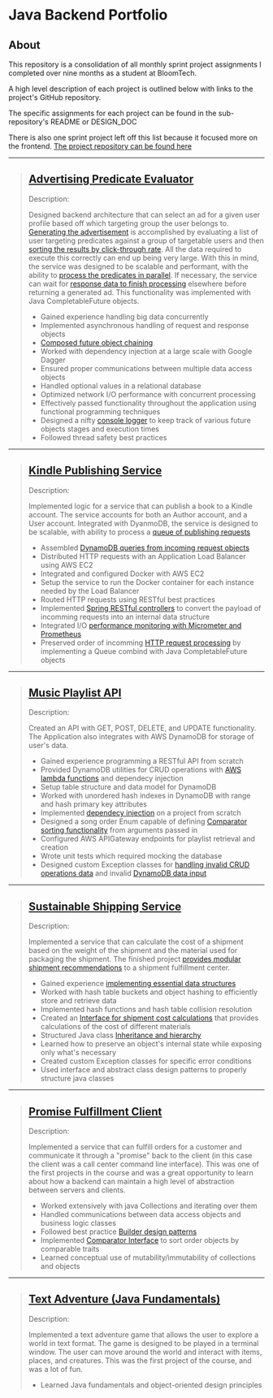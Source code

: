 # Java Backend Portfolio

## About
This repository is a consolidation of all monthly sprint project assignments I completed over nine months as a student at BloomTech.

A high level description of each project is outlined below with links to the project's GitHub repository.

The specific assignments for each project can be found in the sub-repository's README or DESIGN_DOC

There is also one sprint project left off this list because it focused more on the frontend. [The project repository can be found here](https://github.com/Celtics-Engine/Celtics-Frontend)

---

> ## [Advertising Predicate Evaluator](https://github.com/grauulzz/advertising-predicate-evaluator)
> Description: 
>
> Designed backend architecture that can select an ad for a given user profile based off which targeting group the user belongs to. [Generating the advertisement](https://github.com/grauulzz/advertising-predicate-evaluator/blob/f91d927fd28b98daf0a15633fac92b733453eabb/src/com/amazon/ata/advertising/service/businesslogic/AdvertisementSelectionLogic.java#L80-L97) is accomplished by evaluating a list of user targeting predicates against a group of targetable users and then [sorting the results by click-through rate](https://github.com/grauulzz/advertising-predicate-evaluator/blob/f91d927fd28b98daf0a15633fac92b733453eabb/src/com/amazon/ata/advertising/service/businesslogic/AdvertisementSelectionLogic.java#L45-L51). All the data required to execute this correctly can end up being very large. With this in mind, the service was designed to be scalable and performant, with the ability to [process the predicates in parallel](https://github.com/grauulzz/advertising-predicate-evaluator/blob/f91d927fd28b98daf0a15633fac92b733453eabb/src/com/amazon/ata/advertising/service/targeting/TargetingEvaluator.java#L24). If necessary, the service can wait for [response data to finish processing](https://github.com/grauulzz/advertising-predicate-evaluator/blob/f91d927fd28b98daf0a15633fac92b733453eabb/src/com/amazon/ata/advertising/service/activity/GenerateAdActivity.java#L44-L56) elsewhere before returning a generated ad. This functionality was implemented with Java CompletableFuture objects.
>
> - Gained experience handling big data concurrently
> - Implemented asynchronous handling of request and response objects
> - [Composed future object chaining](https://github.com/grauulzz/advertising-predicate-evaluator/blob/f91d927fd28b98daf0a15633fac92b733453eabb/src/com/amazon/ata/advertising/service/future/FutureUtils.java#L49)
> - Worked with dependency injection at a large scale with Google Dagger
> - Ensured proper communications between multiple data access objects
> - Handled optional values in a relational database 
> - Optimized network I/O performance with concurrent processing 
> - Effectively passed functionality throughout the application using functional programming techniques 
> - Designed a nifty [console logger](https://github.com/grauulzz/advertising-predicate-evaluator/blob/f91d927fd28b98daf0a15633fac92b733453eabb/src/com/amazon/ata/advertising/service/future/FutureUtils.java#L64) to keep track of various future objects stages and execution times
> - Followed thread safety best practices 

---

> ## [Kindle Publishing Service](https://github.com/grauulzz/kindle-publishing-service) 
> Description:
>
> Implemented logic for a service that can publish a book to a Kindle account. The service accounts for both an Author account, and a User account. Integrated with DyanmoDB, the service is designed to be scalable, with ability to process a [queue of publishing requests](https://github.com/grauulzz/kindle-publishing-service/blob/3e738c21bc4b11d13e42cc527f0e67632a500c28/src/com/amazon/ata/kindlepublishingservice/publishing/BookPublishingManager.java#L8-L44)
>
> - Assembled [DynamoDB queries from incoming request objects](https://github.com/grauulzz/kindle-publishing-service/blob/3e738c21bc4b11d13e42cc527f0e67632a500c28/src/com/amazon/ata/kindlepublishingservice/activity/SubmitBookForPublishingActivity.java#L53-L82)
> - Distributed HTTP requests with an Application Load Balancer using AWS EC2
> - Integrated and configured Docker with AWS EC2  
> - Setup the service to run the Docker container for each instance needed by the Load Balancer
> - Routed HTTP requests using RESTful best practices
> - Implemented [Spring RESTful controllers](https://github.com/grauulzz/kindle-publishing-service/blob/3e738c21bc4b11d13e42cc527f0e67632a500c28/src/com/amazon/ata/kindlepublishingservice/controllers/Controller.java#L32) to convert the payload of incomming requests into an internal data structure 
> - Integrated I/O [performance monitoring with Micrometer and Prometheus](https://github.com/grauulzz/kindle-publishing-service/blob/3e738c21bc4b11d13e42cc527f0e67632a500c28/src/com/amazon/ata/kindlepublishingservice/controllers/Controller.java#L36-L47)
> - Preserved order of incomming [HTTP request processing](https://github.com/grauulzz/kindle-publishing-service/blob/3e738c21bc4b11d13e42cc527f0e67632a500c28/src/com/amazon/ata/kindlepublishingservice/publishing/BookPublishTask.java#L47-L93) by implementing a Queue combind with Java CompletableFuture objects 
>

---

> ## [Music Playlist API](https://github.com/grauulzz/music-playlist-api) 
> Description:
>
> Created an API with GET, POST, DELETE, and UPDATE functionality. The Application also integrates with AWS DynamoDB for storage of user's data. 
>
> - Gained experience programming a RESTful API from scratch
> - Provided DynamoDB utilities for CRUD operations with [AWS lambda functions](https://github.com/grauulzz/music-playlist-api/blob/e8946e03ee26a985dad6701fc6fd37c397d55ccd/src/com/amazon/ata/music/playlist/service/lambda/AddSongToPlaylistActivityProvider.java#L13-L38) and dependecy injection
> - Setup table structure and data model for DynamoDB 
> - Worked with unordered hash indexes in DynamoDB with range and hash primary key attributes
> - Implemented [dependecy injection](https://github.com/grauulzz/music-playlist-api/blob/e8946e03ee26a985dad6701fc6fd37c397d55ccd/src/com/amazon/ata/music/playlist/service/dependency/DaoModule.java#L18) on a project from scratch
> - Designed a song order Enum capable of defining [Comparator sorting functionality](https://github.com/grauulzz/music-playlist-api/blob/e8946e03ee26a985dad6701fc6fd37c397d55ccd/src/com/amazon/ata/music/playlist/service/models/SongOrder.java#L13-L61) from arguments passed in
> - Configured AWS APIGateway endpoints for playlist retrieval and creation
> - Wrote unit tests which required mocking the database
> - Designed custom Exception classes for [handling invalid CRUD operations data](https://github.com/grauulzz/music-playlist-api/blob/e8946e03ee26a985dad6701fc6fd37c397d55ccd/src/com/amazon/ata/music/playlist/service/exceptions/PlaylistNotFoundException.java#L6-L45) and invalid [DynamoDB data input](https://github.com/grauulzz/music-playlist-api/blob/e8946e03ee26a985dad6701fc6fd37c397d55ccd/src/com/amazon/ata/music/playlist/service/exceptions/AlbumTrackNotFoundException.java#L7-L46)
>

---

> ## [Sustainable Shipping Service](https://github.com/grauulzz/sustainable-shipping-service)
> Description:
>
> Implemented a service that can calculate the cost of a shipment based on the weight of the shipment and the material used for packaging the shipment. The finished project [provides modular shipment recommendations](https://github.com/grauulzz/sustainable-shipping-service/blob/cc9adacbd7672a257207156ab86d3110af9b6ae5/src/com/amazon/ata/service/ShipmentService.java#L47-L79) to a shipment fulfillment center.
>
> - Gained experience [implementing essential data structures](https://github.com/grauulzz/sustainable-shipping-service/blob/cc9adacbd7672a257207156ab86d3110af9b6ae5/src/com/amazon/ata/dao/PackagingDAO.java#L28-L78) 
> - Worked with hash table buckets and object hashing to efficiently store and retrieve data
> - Implemented hash functions and hash table collision resolution
> - Created an [Interface for shipment cost calculations](https://github.com/grauulzz/sustainable-shipping-service/blob/cc9adacbd7672a257207156ab86d3110af9b6ae5/src/com/amazon/ata/cost/CarbonCostStrategy.java#L12-L35) that provides calculations of the cost of different materials
> - Structured Java class [Inheritance and hierarchy](https://github.com/grauulzz/sustainable-shipping-service/blob/cc9adacbd7672a257207156ab86d3110af9b6ae5/src/com/amazon/ata/types/Box.java#L7-L78) 
> - Learned how to preserve an object's internal state while exposing only what's necessary
> - Created custom Exception classes for specific error conditions
> - Used interface and abstract class design patterns to properly structure java classes  
>

---

> ## [Promise Fulfillment Client](https://github.com/grauulzz/promise-fulfillment-client)
> Description:
>
> Implemented a service that can fulfill orders for a customer and communicate it through a "promise" back to the client (in this case the client was a call center command line interface). This was one of the first projects in the course and was a great opportunity to learn about how a backend can maintain a high level of abstraction between servers and clients.
> - Worked extensively with java Collections and iterating over them
> - Handled communications between data access objects and business logic classes 
> - Followed best practice [Builder design patterns](https://github.com/grauulzz/promise-fulfillment-client/blob/40cd7f79509b4a6a2a74fa0a83039d5f09038efa/src/com/amazon/ata/deliveringonourpromise/deliverypromiseservice/DeliveryPromiseServiceClient.java#L31-L48)
> - Implemented [Comparator Interface](https://github.com/grauulzz/promise-fulfillment-client/blob/40cd7f79509b4a6a2a74fa0a83039d5f09038efa/src/com/amazon/ata/deliveringonourpromise/comparators/PromiseAsinComparator.java#L11-L22) to sort order objects by comparable traits
> - Learned conceptual use of mutability/immutability of collections and objects
>

---

> ## [Text Adventure (Java Fundamentals)](https://github.com/grauulzz/java-fundamentals-text-adventure) 
> Description:
>
> Implemented a text adventure game that allows the user to explore a world in text format. The game is designed to be played in a terminal window. The user can move around the world and interact with items, places, and creatures. This was the first project of the course, and was a lot of fun.
>
> - Learned Java fundamentals and object-oriented design principles 
>
